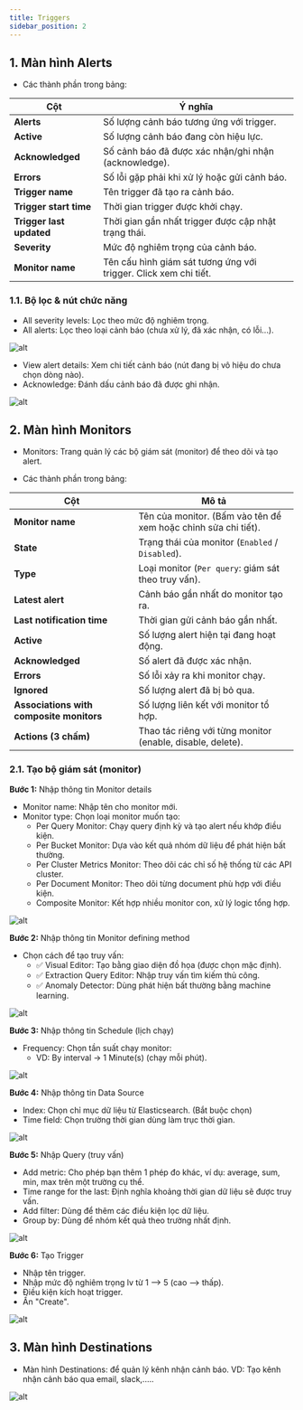 ```yaml
---
title: Triggers
sidebar_position: 2
---
```


## 1. Màn hình Alerts

- Các thành phần trong bảng:

| **Cột**                  | **Ý nghĩa**                                                      |
| ------------------------ | -----------------------------------------------------------------|
| **Alerts**               | Số lượng cảnh báo tương ứng với trigger.                         |
| **Active**               | Số lượng cảnh báo đang còn hiệu lực.                             |
| **Acknowledged**         | Số cảnh báo đã được xác nhận/ghi nhận (acknowledge).             | 
| **Errors**               | Số lỗi gặp phải khi xử lý hoặc gửi cảnh báo.                     |
| **Trigger name**         | Tên trigger đã tạo ra cảnh báo.                                  |
| **Trigger start time**   | Thời gian trigger được khởi chạy.                                |
| **Trigger last updated** | Thời gian gần nhất trigger được cập nhật trạng thái.             |
| **Severity**             | Mức độ nghiêm trọng của cảnh báo.                                |
| **Monitor name**         | Tên cấu hình giám sát tương ứng với trigger. Click xem chi tiết. |

### 1.1. Bộ lọc & nút chức năng

+ All severity levels: Lọc theo mức độ nghiêm trọng.
+ All alerts: Lọc theo loại cảnh báo (chưa xử lý, đã xác nhận, có lỗi...).

![alt](/img/triggeralertboloc.png)

+ View alert details: Xem chi tiết cảnh báo (nút đang bị vô hiệu do chưa chọn dòng nào).
+ Acknowledge: Đánh dấu cảnh báo đã được ghi nhận.

![alt](/img/triggeralertbutton.png)

## 2. Màn hình Monitors

* Monitors: Trang quản lý các bộ giám sát (monitor) để theo dõi và tạo alert.
- Các thành phần trong bảng: 

| **Cột**                                  | **Mô tả**                                                      |
| ---------------------------------------- | -------------------------------------------------------------- |
| **Monitor name**                         | Tên của monitor. (Bấm vào tên để xem hoặc chỉnh sửa chi tiết). |
| **State**                                | Trạng thái của monitor (`Enabled` / `Disabled`).               |
| **Type**                                 | Loại monitor (`Per query`: giám sát theo truy vấn).            |
| **Latest alert**                         | Cảnh báo gần nhất do monitor tạo ra.                           |
| **Last notification time**               | Thời gian gửi cảnh báo gần nhất.                               |
| **Active**                               | Số lượng alert hiện tại đang hoạt động.                        |
| **Acknowledged**                         | Số alert đã được xác nhận.                                     |
| **Errors**                               | Số lỗi xảy ra khi monitor chạy.                                |
| **Ignored**                              | Số lượng alert đã bị bỏ qua.                                   |
| **Associations with composite monitors** | Số lượng liên kết với monitor tổ hợp.                          |
| **Actions (3 chấm)**                     | Thao tác riêng với từng monitor (enable, disable, delete).     |

### 2.1. Tạo bộ giám sát (monitor)

**Bước 1:** Nhập thông tin Monitor details
- Monitor name: Nhập tên cho monitor mới.
- Monitor type: Chọn loại monitor muốn tạo:
    + Per Query Monitor: Chạy query định kỳ và tạo alert nếu khớp điều kiện.
    + Per Bucket Monitor: Dựa vào kết quả nhóm dữ liệu để phát hiện bất thường.
    + Per Cluster Metrics Monitor: Theo dõi các chỉ số hệ thống từ các API cluster.
    + Per Document Monitor: Theo dõi từng document phù hợp với điều kiện.
    + Composite Monitor: Kết hợp nhiều monitor con, xử lý logic tổng hợp.

![alt](/img/monitordetails.png)

**Bước 2:** Nhập thông tin Monitor defining method
- Chọn cách để tạo truy vấn:
    + ✅ Visual Editor: Tạo bằng giao diện đồ họa (được chọn mặc định).
    + ✅ Extraction Query Editor: Nhập truy vấn tìm kiếm thủ công.
    + ✅ Anomaly Detector: Dùng phát hiện bất thường bằng machine learning.

![alt](/img/monitordefiningmethod.png)

**Bước 3:** Nhập thông tin Schedule (lịch chạy)
+ Frequency: Chọn tần suất chạy monitor:
    + VD: By interval → 1 Minute(s) (chạy mỗi phút).

![alt](/img/Schedule.png)

**Bước 4:** Nhập thông tin Data Source
+ Index: Chọn chỉ mục dữ liệu từ Elasticsearch. (Bắt buộc chọn)
+ Time field: Chọn trường thời gian dùng làm trục thời gian. 

![alt](/img/Datasource.png)

**Bước 5:** Nhập Query (truy vấn)
+ Add metric: Cho phép bạn thêm 1 phép đo khác, ví dụ: average, sum, min, max trên một trường cụ thể.
+ Time range for the last: Định nghĩa khoảng thời gian dữ liệu sẽ được truy vấn.
+ Add filter: Dùng để thêm các điều kiện lọc dữ liệu.
+ Group by: Dùng để nhóm kết quả theo trường nhất định.

![alt](/img/query.png)

**Bước 6:** Tạo Trigger
- Nhập tên trigger.
- Nhập mức độ nghiêm trọng lv từ 1 --> 5 (cao --> thấp).
- Điều kiện kích hoạt trigger.
- Ấn "Create".

![alt](/img/trigger.png)

## 3. Màn hình Destinations

* Màn hình Destinations: để quản lý kênh nhận cảnh báo. VD: Tạo kênh nhận cảnh báo qua email, slack,.....

![alt](/img/Destinations.png)